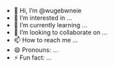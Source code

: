- 👋 Hi, I’m @wugebwneie
- 👀 I’m interested in ...
- 🌱 I’m currently learning ...
- 💞️ I’m looking to collaborate on ...
- 📫 How to reach me ...
- 😄 Pronouns: ...
- ⚡ Fun fact: ...

<!---
wugebwneie/wugebwneie is a ✨ special ✨ repository because its `README.md` (this file) appears on your GitHub profile.
You can click the Preview link to take a look at your changes.
--->
